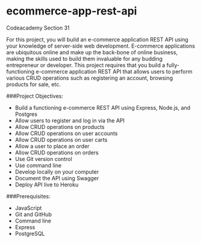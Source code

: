 # ecommerce-app-rest-api
Codeacademy Section 31

For this project, you will build an e-commerce application REST API using your knowledge of server-side web development. E-commerce applications are ubiquitous online and make up the back-bone of online business, making the skills used to build them invaluable for any budding entrepreneur or developer. This project requires that you build a fully-functioning e-commerce application REST API that allows users to perform various CRUD operations such as registering an account, browsing products for sale, etc.

###Project Objectives:
 - Build a functioning e-commerce REST API using Express, Node.js, and Postgres
 - Allow users to register and log in via the API
 - Allow CRUD operations on products
 - Allow CRUD operations on user accounts
 - Allow CRUD operations on user carts
 - Allow a user to place an order
 - Allow CRUD operations on orders
 - Use Git version control
 - Use command line
 - Develop locally on your computer
 - Document the API using Swagger
 - Deploy API live to Heroku
 
###Prerequisites:
 - JavaScript
 - Git and GitHub
 - Command line
 - Express
 - PostgreSQL
